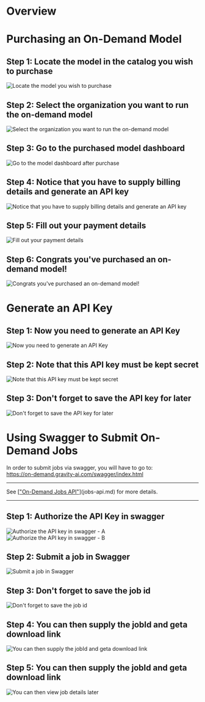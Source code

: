 # Overview

# Purchasing an On-Demand Model
## Step 1: Locate the model in the catalog you wish to purchase
![Locate the model you wish to purchase](./img/on-demand_1.png)

## Step 2: Select the organization you want to run the on-demand model
![Select the organization you want to run the on-demand model](./img/on-demand_2.png)

## Step 3: Go to the purchased model dashboard
![Go to the model dashboard after purchase](./img/on-demand_3.png)

## Step 4: Notice that you have to supply billing details and generate an API key
![Notice that you have to supply billing details and generate an API key](./img/on-demand_4.png)

## Step 5: Fill out your payment details
![Fill out your payment details](./img/on-demand_5.png)

## Step 6: Congrats you've purchased an on-demand model!
![Congrats you've purchased an on-demand model!](./img/on-demand_6.png)


# Generate an API Key
## Step 1: Now you need to generate an API Key
![Now you need to generate an API Key](./img/on-demand_7.png)

## Step 2: Note that this API key must be kept secret
![Note that this API key must be kept secret](./img/on-demand_8.png)

## Step 3: Don't forget to save the API key for later
![Don't forget to save the API key for later](./img/on-demand_9.png)

# Using Swagger to Submit On-Demand Jobs
In order to submit jobs via swagger, you will have to go to:
<br/>
<a href="https://on-demand.gravity-ai.com/swagger/index.html">https://on-demand.gravity-ai.com/swagger/index.html</a>

<hr/>
See [<u>"On-Demand Jobs API"</u>](jobs-api.md) for more details.
<hr/>

## Step 1: Authorize the API Key in swagger
![Authorize the API key in swagger - A](./img/on-demand_10.png)
![Authorize the API key in swagger - B](./img/on-demand_11.png)

## Step 2: Submit a job in Swagger
![Submit a job in Swagger](./img/on-demand_12.png)

## Step 3: Don't forget to save the job id 
![Don't forget to save the job id](./img/on-demand_13.png)

## Step 4: You can then supply the jobId and geta download link 
![You can then supply the jobId and geta download link](./img/on-demand_14.png)

## Step 5: You can then supply the jobId and geta download link 
![You can then view job details later](./img/on-demand_15.png)

